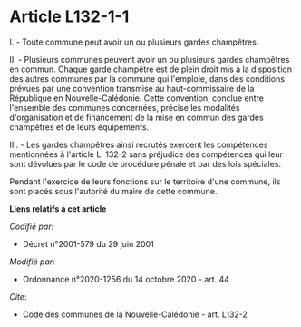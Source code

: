 # Article L132-1-1

I. - Toute commune peut avoir un ou plusieurs gardes champêtres.

II. - Plusieurs communes peuvent avoir un ou plusieurs gardes champêtres en commun. Chaque garde champêtre est de plein droit
mis à la disposition des autres communes par la commune qui l'emploie, dans des conditions prévues par une convention
transmise au haut-commissaire de la République en Nouvelle-Calédonie. Cette convention, conclue entre l'ensemble des communes
concernées, précise les modalités d'organisation et de financement de la mise en commun des gardes champêtres et de leurs
équipements.

III. - Les gardes champêtres ainsi recrutés exercent les compétences mentionnées à l'article L. 132-2 sans préjudice des
compétences qui leur sont dévolues par le code de procédure pénale et par des lois spéciales.

Pendant l'exercice de leurs fonctions sur le territoire d'une commune, ils sont placés sous l'autorité du maire de cette
commune.

**Liens relatifs à cet article**

_Codifié par_:

  - Décret n°2001-579 du 29 juin 2001

_Modifié par_:

  - Ordonnance n°2020-1256 du 14 octobre 2020 - art. 44

_Cite_:

  - Code des communes de la Nouvelle-Calédonie - art. L132-2

